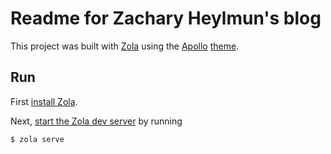 # Readme for Zachary Heylmun's blog

This project was built with [Zola](https://www.getzola.org) using the [Apollo](https://www.getzola.org/themes/apollo/) [theme](https://www.getzola.org/themes/).

## Run

First [install Zola](https://www.getzola.org/documentation/getting-started/installation/).

Next, [start the Zola dev server](https://www.getzola.org/documentation/getting-started/overview/#zola-live-reloading) by running

`$ zola serve`
